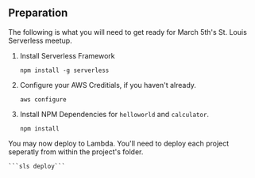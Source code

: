 ## Preparation

The following is what you will need to get ready for March 5th's St. Louis Serverless meetup.

1. Install Serverless Framework

    ```npm install -g serverless```

2. Configure your AWS Creditials, if you haven't already.

    ```aws configure```    

3. Install NPM Dependencies for `helloworld` and `calculator`.

    ```npm install```

You may now deploy to Lambda.  You'll need to deploy each project seperatly from within the project's folder.

    ```sls deploy```
